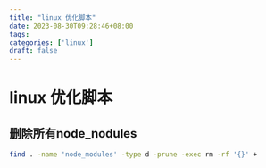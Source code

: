 ```yaml
---
title: "linux 优化脚本"
date: 2023-08-30T09:28:46+08:00
tags:
categories: ['linux']
draft: false
---
```



# linux 优化脚本


## 删除所有node_nodules

```bash
find . -name 'node_modules' -type d -prune -exec rm -rf '{}' +
```